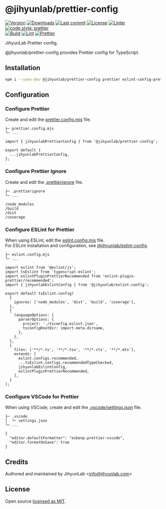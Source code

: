 # @jihyunlab/prettier-config

[![Version](https://img.shields.io/npm/v/@jihyunlab/prettier-config.svg?style=flat-square)](https://www.npmjs.com/package/@jihyunlab/prettier-config?activeTab=versions) [![Downloads](https://img.shields.io/npm/dt/@jihyunlab/prettier-config.svg?style=flat-square)](https://www.npmjs.com/package/@jihyunlab/prettier-config) [![Last commit](https://img.shields.io/github/last-commit/jihyunlab/prettier-config.svg?style=flat-square)](https://github.com/jihyunlab/prettier-config/graphs/commit-activity) [![License](https://img.shields.io/github/license/jihyunlab/prettier-config.svg?style=flat-square)](https://github.com/jihyunlab/prettier-config/blob/master/LICENSE) [![Linter](https://img.shields.io/badge/linter-eslint-blue?style=flat-square)](https://eslint.org) [![code style: prettier](https://img.shields.io/badge/code_style-prettier-ff69b4.svg?style=flat-square)](https://github.com/prettier/prettier)\
[![Build](https://github.com/jihyunlab/prettier-config/actions/workflows/build.yml/badge.svg)](https://github.com/jihyunlab/prettier-config/actions/workflows/build.yml) [![Lint](https://github.com/jihyunlab/prettier-config/actions/workflows/lint.yml/badge.svg)](https://github.com/jihyunlab/prettier-config/actions/workflows/lint.yml) [![Prettier](https://github.com/jihyunlab/prettier-config/actions/workflows/prettier.yml/badge.svg)](https://github.com/jihyunlab/prettier-config/actions/workflows/prettier.yml)

JihyunLab Prettier config.

@jihyunlab/prettier-config provides Prettier config for TypeScript.

## Installation

```bash
npm i --save-dev @jihyunlab/prettier-config prettier eslint-config-prettier eslint-plugin-prettier
```

## Configuration

### Configure Prettier

Create and edit the <U>prettier.config.mjs</U> file.

```
├─ prettier.config.mjs
└─ ...
```

```
import { jihyunlabPrettierConfig } from '@jihyunlab/prettier-config';

export default {
  ...jihyunlabPrettierConfig,
};
```

### Configure Prettier Ignore

Create and edit the <U>.prettierignore</U> file.

```
├─ .prettierignore
└─ ...
```

```
/node_modules
/build
/dist
/coverage
```

### Configure ESLint for Prettier

When using ESLint, edit the <U>eslint.config.mjs</U> file.\
For ESLint installation and configuration, see [@jihyunlab/eslint-config](https://www.npmjs.com/package/@jihyunlab/eslint-config).

```
├─ eslint.config.mjs
└─ ...
```

```
import eslint from '@eslint/js';
import tsEslint from 'typescript-eslint';
import eslintPluginPrettierRecommended from 'eslint-plugin-prettier/recommended';
import { jihyunlabEslintConfig } from '@jihyunlab/eslint-config';

export default tsEslint.config(
  {
    ignores: ['node_modules', 'dist', 'build', 'coverage'],
  },
  {
    languageOptions: {
      parserOptions: {
        project: './tsconfig.eslint.json',
        tsconfigRootDir: import.meta.dirname,
      },
    },
  },
  {
    files: ['**/*.ts', '**/*.tsx', '**/*.cts', '**/*.mts'],
    extends: [
      eslint.configs.recommended,
      ...tsEslint.configs.recommendedTypeChecked,
      jihyunlabEslintConfig,
      eslintPluginPrettierRecommended,
    ],
  }
);
```

### Configure VSCode for Prettier

When using VSCode, create and edit the <U>.vscode/settings.json</U> file.

```
├─ .vscode
│  └─ settings.json
└─ ...
```

```
{
  "editor.defaultFormatter": "esbenp.prettier-vscode",
  "editor.formatOnSave": true
}
```

## Credits

Authored and maintained by JihyunLab <<info@jihyunlab.com>>

## License

Open source [licensed as MIT](https://github.com/jihyunlab/prettier-config/blob/master/LICENSE).

